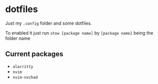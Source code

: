 # dotfiles
Just my `.config` folder and some dotfiles.

To enabled it just run `stow [package name]` by `[package name]` being the folder name

## Current packages
- `alacritty`
- `nvim`
- `nvim-nvchad`

